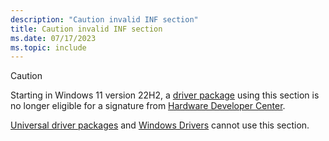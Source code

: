 ```yaml
---
description: "Caution invalid INF section"
title: Caution invalid INF section
ms.date: 07/17/2023
ms.topic: include
---
```


> [!CAUTION]
> Starting in Windows 11 version 22H2, a [driver package](../install/driver-packages.md) using this section is no longer eligible for a signature from [Hardware Developer Center](../dashboard/index.md).
>
> [Universal driver packages](../install/using-a-universal-inf-file.md) and [Windows Drivers](../develop/getting-started-with-windows-drivers.md) cannot use this section.

